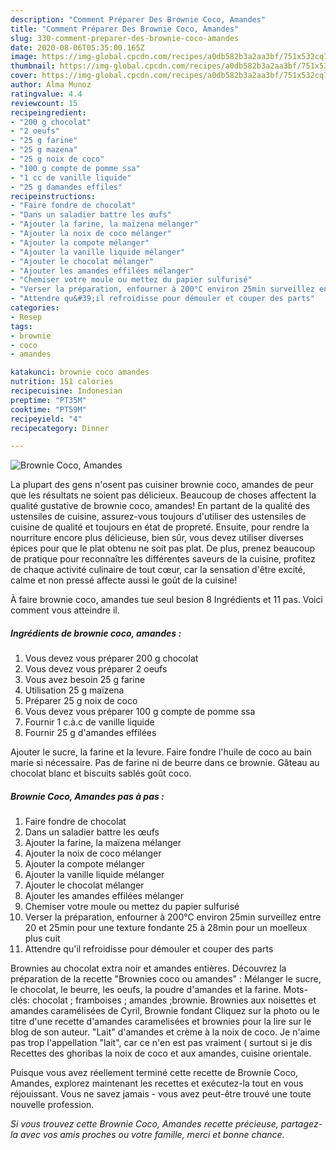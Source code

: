 ```yaml
---
description: "Comment Préparer Des Brownie Coco, Amandes"
title: "Comment Préparer Des Brownie Coco, Amandes"
slug: 330-comment-preparer-des-brownie-coco-amandes
date: 2020-08-06T05:35:00.165Z
image: https://img-global.cpcdn.com/recipes/a0db582b3a2aa3bf/751x532cq70/brownie-coco-amandes-photo-principale-de-la-recette.jpg
thumbnail: https://img-global.cpcdn.com/recipes/a0db582b3a2aa3bf/751x532cq70/brownie-coco-amandes-photo-principale-de-la-recette.jpg
cover: https://img-global.cpcdn.com/recipes/a0db582b3a2aa3bf/751x532cq70/brownie-coco-amandes-photo-principale-de-la-recette.jpg
author: Alma Munoz
ratingvalue: 4.4
reviewcount: 15
recipeingredient:
- "200 g chocolat"
- "2 oeufs"
- "25 g farine"
- "25 g mazena"
- "25 g noix de coco"
- "100 g compte de pomme ssa"
- "1 cc de vanille liquide"
- "25 g damandes effiles"
recipeinstructions:
- "Faire fondre de chocolat"
- "Dans un saladier battre les œufs"
- "Ajouter la farine, la maïzena mélanger"
- "Ajouter la noix de coco mélanger"
- "Ajouter la compote mélanger"
- "Ajouter la vanille liquide mélanger"
- "Ajouter le chocolat mélanger"
- "Ajouter les amandes effilées mélanger"
- "Chemiser votre moule ou mettez du papier sulfurisé"
- "Verser la préparation, enfourner à 200°C environ 25min surveillez entre 20 et 25min pour une texture fondante 25 à 28min pour un moelleux plus cuit"
- "Attendre qu&#39;il refroidisse pour démouler et couper des parts"
categories:
- Resep
tags:
- brownie
- coco
- amandes

katakunci: brownie coco amandes 
nutrition: 151 calories
recipecuisine: Indonesian
preptime: "PT35M"
cooktime: "PT59M"
recipeyield: "4"
recipecategory: Dinner

---
```



![Brownie Coco, Amandes](https://img-global.cpcdn.com/recipes/a0db582b3a2aa3bf/751x532cq70/brownie-coco-amandes-photo-principale-de-la-recette.jpg)

La plupart des gens n'osent pas cuisiner brownie coco, amandes de peur que les résultats ne soient pas délicieux. Beaucoup de choses affectent la qualité gustative de brownie coco, amandes! En partant de la qualité des ustensiles de cuisine, assurez-vous toujours d'utiliser des ustensiles de cuisine de qualité et toujours en état de propreté. Ensuite, pour rendre la nourriture encore plus délicieuse, bien sûr, vous devez utiliser diverses épices pour que le plat obtenu ne soit pas plat. De plus, prenez beaucoup de pratique pour reconnaître les différentes saveurs de la cuisine, profitez de chaque activité culinaire de tout cœur, car la sensation d'être excité, calme et non pressé affecte aussi le goût de la cuisine!

<!--inarticleads1-->

À faire brownie coco, amandes tue seul besion 8 Ingrédients et 11 pas. Voici comment vous atteindre il.

##### Ingrédients de brownie coco, amandes :

1. Vous devez vous préparer 200 g chocolat
1. Vous devez vous préparer 2 oeufs
1. Vous avez besoin 25 g farine
1. Utilisation 25 g maïzena
1. Préparer 25 g noix de coco
1. Vous devez vous préparer 100 g compte de pomme ssa
1. Fournir 1 c.à.c de vanille liquide
1. Fournir 25 g d&#39;amandes effilées


Ajouter le sucre, la farine et la levure. Faire fondre l&#39;huile de coco au bain marie si nécessaire. Pas de farine ni de beurre dans ce brownie. Gâteau au chocolat blanc et biscuits sablés goût coco. 

<!--inarticleads2-->

##### Brownie Coco, Amandes pas à pas :

1. Faire fondre de chocolat
1. Dans un saladier battre les œufs
1. Ajouter la farine, la maïzena mélanger
1. Ajouter la noix de coco mélanger
1. Ajouter la compote mélanger
1. Ajouter la vanille liquide mélanger
1. Ajouter le chocolat mélanger
1. Ajouter les amandes effilées mélanger
1. Chemiser votre moule ou mettez du papier sulfurisé
1. Verser la préparation, enfourner à 200°C environ 25min surveillez entre 20 et 25min pour une texture fondante 25 à 28min pour un moelleux plus cuit
1. Attendre qu&#39;il refroidisse pour démouler et couper des parts


Brownies au chocolat extra noir et amandes entières. Découvrez la préparation de la recette &#34;Brownies coco ou amandes&#34; : Mélanger le sucre, le chocolat, le beurre, les oeufs, la poudre d&#39;amandes et la farine. Mots-clés: chocolat ; framboises ; amandes ;brownie. Brownies aux noisettes et amandes caramélisées de Cyril, Brownie fondant Cliquez sur la photo ou le titre d&#39;une recette d&#39;amandes caramelisées et brownies pour la lire sur le blog de son auteur. &#34;Lait&#34; d&#39;amandes et crème à la noix de coco. Je n&#39;aime pas trop l&#39;appellation &#34;lait&#34;, car ce n&#39;en est pas vraiment ( surtout si je dis Recettes des ghoribas la noix de coco et aux amandes, cuisine orientale. 

<!--inarticleads1-->

<p>
Puisque vous avez réellement terminé cette recette de Brownie Coco, Amandes, explorez maintenant les recettes et exécutez-la tout en vous réjouissant. Vous ne savez jamais - vous avez peut-être trouvé une toute nouvelle profession.
</p>

<p>
<i>Si vous trouvez cette Brownie Coco, Amandes recette précieuse, partagez-la avec vos amis proches ou votre famille, merci et bonne chance.</i>
</p>
